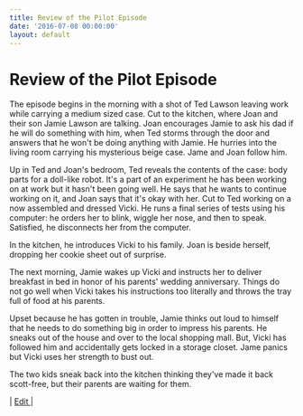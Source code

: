 ```yaml
---
title: Review of the Pilot Episode
date: '2016-07-08 00:00:00'
layout: default
---
```



# Review of the Pilot Episode

The episode begins in the morning with a shot of Ted Lawson leaving work while carrying a medium sized case. Cut to the kitchen, where Joan and their son Jamie Lawson are talking. Joan encourages Jamie to ask his dad if he will do something with him, when Ted storms through the door and answers that he won't be doing anything with Jamie. He hurries into the living room carrying his mysterious beige case. Jame and Joan follow him.

Up in Ted and Joan's bedroom, Ted reveals the contents of the case: body parts for a doll-like robot. It's a part of an experiment he has been working on at work but it hasn't been going well. He says that he wants to continue working on it, and Joan says that it's okay with her.
Cut to Ted working on a now assembled and dressed Vicki. He runs a final series of tests using his computer: he orders her to blink, wiggle her nose, and then to speak. Satisfied, he disconnects her from the computer.

In the kitchen, he introduces Vicki to his family. Joan is beside herself, dropping her cookie sheet out of surprise.

The next morning, Jamie wakes up Vicki and instructs her to deliver breakfast in bed in honor of his parents' wedding anniversary. Things do not go well when Vicki takes his instructions too literally and throws the tray full of food at his parents.

Upset because he has gotten in trouble, Jamie thinks out loud to himself that he needs to do something big in order to impress his parents. He sneaks out of the house and over to the local shopping mall. But, Vicki has followed him and accidentally gets locked in a storage closet. Jame panics but Vicki uses her strength to bust out.

The two kids sneak back into the kitchen thinking they've made it back scott-free, but their parents are waiting for them.

| [Edit ](https://midmichonline.quip.com/PmxVAcUHUx1o)| 

